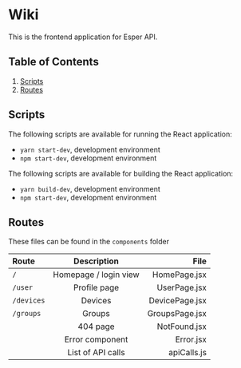 # Wiki
This is the frontend application for Esper API.

## Table of Contents
1. [Scripts](#Scripts)
2. [Routes](#Routes)

## Scripts

The following scripts are available for running the React application:  
* `yarn start-dev`, development environment
* `npm start-dev`, development environment


The following scripts are available for building the React application:  
* `yarn build-dev`, development environment
* `npm start-dev`, development environment


## Routes

These files can be found in the `components` folder  

| Route      | Description | File     |
| :---        |    :----:   |          ---: |
| `/`      | Homepage / login view       | HomePage.jsx   |
| `/user`   | Profile page        | UserPage.jsx      |
| `/devices`   | Devices       | DevicePage.jsx      |
| `/groups`   | Groups        | GroupsPage.jsx      |
|    | 404 page        | NotFound.jsx      |
|    | Error component        | Error.jsx      |
|    | List of API calls        | apiCalls.js      |